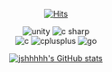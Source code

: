 <div align=center>

[![Hits](https://hits.seeyoufarm.com/api/count/incr/badge.svg?url=https://github.com/jshhhhh%2FEth_Dapp&count_bg=%2379C83D&title_bg=%23555555&icon=&icon_color=%23E7E7E7&title=hits&edge_flat=false)](https://github.com/jshhhhh)

<img alt="unity" src ="https://img.shields.io/badge/unity-fafafa.svg?&style=for-the-badge&logo=unity&logoColor=black"/> <img alt="c sharp" src ="https://img.shields.io/badge/csharp-239120.svg?&style=for-the-badge&logo=csharp&logoColor=white"/>   
<img alt="c" src ="https://img.shields.io/badge/c-A8B9CC.svg?&style=for-the-badge&logo=c&logoColor=white"/> <img alt="cplusplus" src ="https://img.shields.io/badge/c++-00599c.svg?&style=for-the-badge&logo=cplusplus&logoColor=white"/> <img alt="go" src ="https://img.shields.io/badge/go-00ADD8.svg?&style=for-the-badge&logo=go&logoColor=white"/>

[![jshhhhh's GitHub stats](https://github-readme-stats.vercel.app/api?username=jshhhhh)](https://github.com/jshhhhh/github-readme-stats)
  
</div>
